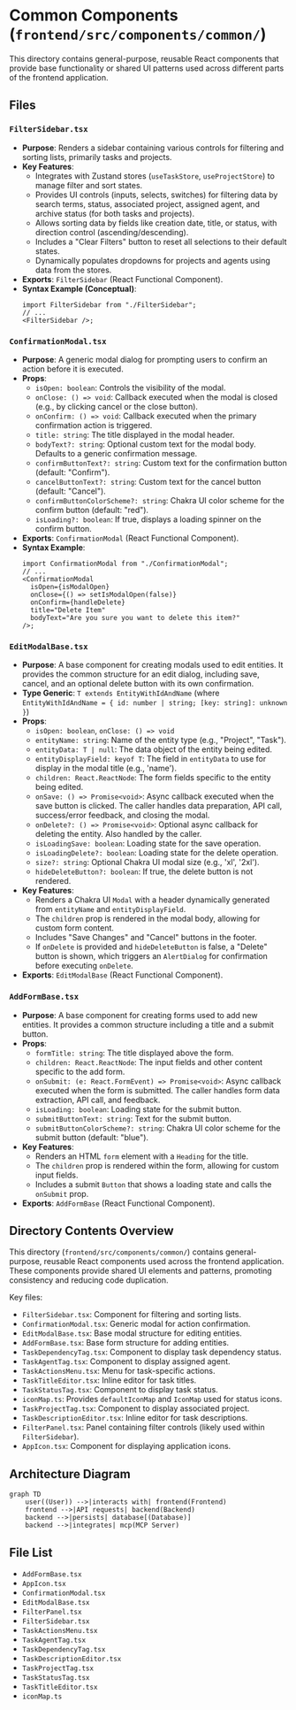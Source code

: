 # Common Components (`frontend/src/components/common/`)

This directory contains general-purpose, reusable React components that provide base functionality or shared UI patterns used across different parts of the frontend application.

## Files

### `FilterSidebar.tsx`

- **Purpose**: Renders a sidebar containing various controls for filtering and sorting lists, primarily tasks and projects.
- **Key Features**:
  - Integrates with Zustand stores (`useTaskStore`, `useProjectStore`) to manage filter and sort states.
  - Provides UI controls (inputs, selects, switches) for filtering data by search terms, status, associated project, assigned agent, and archive status (for both tasks and projects).
  - Allows sorting data by fields like creation date, title, or status, with direction control (ascending/descending).
  - Includes a "Clear Filters" button to reset all selections to their default states.
  - Dynamically populates dropdowns for projects and agents using data from the stores.
- **Exports**: `FilterSidebar` (React Functional Component).
- **Syntax Example (Conceptual)**:
  ```tsx
  import FilterSidebar from "./FilterSidebar";
  // ...
  <FilterSidebar />;
  ```

### `ConfirmationModal.tsx`

- **Purpose**: A generic modal dialog for prompting users to confirm an action before it is executed.
- **Props**:
  - `isOpen: boolean`: Controls the visibility of the modal.
  - `onClose: () => void`: Callback executed when the modal is closed (e.g., by clicking cancel or the close button).
  - `onConfirm: () => void`: Callback executed when the primary confirmation action is triggered.
  - `title: string`: The title displayed in the modal header.
  - `bodyText?: string`: Optional custom text for the modal body. Defaults to a generic confirmation message.
  - `confirmButtonText?: string`: Custom text for the confirmation button (default: "Confirm").
  - `cancelButtonText?: string`: Custom text for the cancel button (default: "Cancel").
  - `confirmButtonColorScheme?: string`: Chakra UI color scheme for the confirm button (default: "red").
  - `isLoading?: boolean`: If true, displays a loading spinner on the confirm button.
- **Exports**: `ConfirmationModal` (React Functional Component).
- **Syntax Example**:
  ```tsx
  import ConfirmationModal from "./ConfirmationModal";
  // ...
  <ConfirmationModal
    isOpen={isModalOpen}
    onClose={() => setIsModalOpen(false)}
    onConfirm={handleDelete}
    title="Delete Item"
    bodyText="Are you sure you want to delete this item?"
  />;
  ```

### `EditModalBase.tsx`

- **Purpose**: A base component for creating modals used to edit entities. It provides the common structure for an edit dialog, including save, cancel, and an optional delete button with its own confirmation.
- **Type Generic**: `T extends EntityWithIdAndName` (where `EntityWithIdAndName = { id: number | string; [key: string]: unknown }`)
- **Props**:
  - `isOpen: boolean`, `onClose: () => void`
  - `entityName: string`: Name of the entity type (e.g., "Project", "Task").
  - `entityData: T | null`: The data object of the entity being edited.
  - `entityDisplayField: keyof T`: The field in `entityData` to use for display in the modal title (e.g., 'name').
  - `children: React.ReactNode`: The form fields specific to the entity being edited.
  - `onSave: () => Promise<void>`: Async callback executed when the save button is clicked. The caller handles data preparation, API call, success/error feedback, and closing the modal.
  - `onDelete?: () => Promise<void>`: Optional async callback for deleting the entity. Also handled by the caller.
  - `isLoadingSave: boolean`: Loading state for the save operation.
  - `isLoadingDelete?: boolean`: Loading state for the delete operation.
  - `size?: string`: Optional Chakra UI modal size (e.g., 'xl', '2xl').
  - `hideDeleteButton?: boolean`: If true, the delete button is not rendered.
- **Key Features**:
  - Renders a Chakra UI `Modal` with a header dynamically generated from `entityName` and `entityDisplayField`.
  - The `children` prop is rendered in the modal body, allowing for custom form content.
  - Includes "Save Changes" and "Cancel" buttons in the footer.
  - If `onDelete` is provided and `hideDeleteButton` is false, a "Delete" button is shown, which triggers an `AlertDialog` for confirmation before executing `onDelete`.
- **Exports**: `EditModalBase` (React Functional Component).

### `AddFormBase.tsx`

- **Purpose**: A base component for creating forms used to add new entities. It provides a common structure including a title and a submit button.
- **Props**:
  - `formTitle: string`: The title displayed above the form.
  - `children: React.ReactNode`: The input fields and other content specific to the add form.
  - `onSubmit: (e: React.FormEvent) => Promise<void>`: Async callback executed when the form is submitted. The caller handles form data extraction, API call, and feedback.
  - `isLoading: boolean`: Loading state for the submit button.
  - `submitButtonText: string`: Text for the submit button.
  - `submitButtonColorScheme?: string`: Chakra UI color scheme for the submit button (default: "blue").
- **Key Features**:
  - Renders an HTML `form` element with a `Heading` for the title.
  - The `children` prop is rendered within the form, allowing for custom input fields.
  - Includes a submit `Button` that shows a loading state and calls the `onSubmit` prop.
- **Exports**: `AddFormBase` (React Functional Component).

## Directory Contents Overview

This directory (`frontend/src/components/common/`) contains general-purpose, reusable React components used across the frontend application. These components provide shared UI elements and patterns, promoting consistency and reducing code duplication.

Key files:

*   `FilterSidebar.tsx`: Component for filtering and sorting lists.
*   `ConfirmationModal.tsx`: Generic modal for action confirmation.
*   `EditModalBase.tsx`: Base modal structure for editing entities.
*   `AddFormBase.tsx`: Base form structure for adding entities.
*   `TaskDependencyTag.tsx`: Component to display task dependency status.
*   `TaskAgentTag.tsx`: Component to display assigned agent.
*   `TaskActionsMenu.tsx`: Menu for task-specific actions.
*   `TaskTitleEditor.tsx`: Inline editor for task titles.
*   `TaskStatusTag.tsx`: Component to display task status.
*   `iconMap.ts`: Provides `defaultIconMap` and `IconMap` used for status icons.
*   `TaskProjectTag.tsx`: Component to display associated project.
*   `TaskDescriptionEditor.tsx`: Inline editor for task descriptions.
*   `FilterPanel.tsx`: Panel containing filter controls (likely used within `FilterSidebar`).
*   `AppIcon.tsx`: Component for displaying application icons.

## Architecture Diagram
```mermaid
graph TD
    user((User)) -->|interacts with| frontend(Frontend)
    frontend -->|API requests| backend(Backend)
    backend -->|persists| database[(Database)]
    backend -->|integrates| mcp(MCP Server)
```

<!-- File List Start -->
## File List

- `AddFormBase.tsx`
- `AppIcon.tsx`
- `ConfirmationModal.tsx`
- `EditModalBase.tsx`
- `FilterPanel.tsx`
- `FilterSidebar.tsx`
- `TaskActionsMenu.tsx`
- `TaskAgentTag.tsx`
- `TaskDependencyTag.tsx`
- `TaskDescriptionEditor.tsx`
- `TaskProjectTag.tsx`
- `TaskStatusTag.tsx`
- `TaskTitleEditor.tsx`
- `iconMap.ts`

<!-- File List End -->

